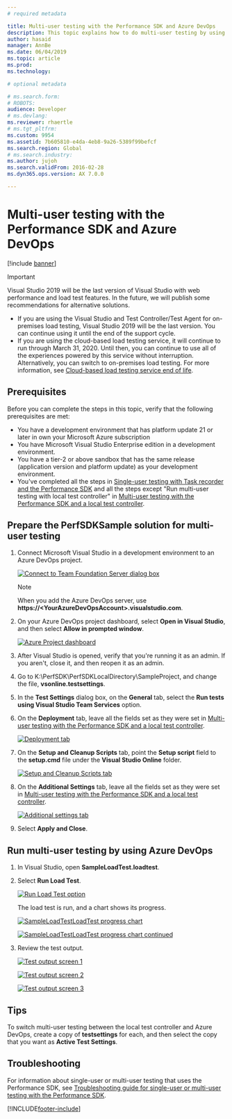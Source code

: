 ```yaml
---
# required metadata

title: Multi-user testing with the Performance SDK and Azure DevOps
description: This topic explains how to do multi-user testing by using the Performance SDK, Microsoft Azure DevOps, and the Task Recorder performance test scripts. 
author: hasaid
manager: AnnBe
ms.date: 06/04/2019
ms.topic: article
ms.prod: 
ms.technology: 

# optional metadata

# ms.search.form: 
# ROBOTS: 
audience: Developer
# ms.devlang: 
ms.reviewer: rhaertle
# ms.tgt_pltfrm: 
ms.custom: 9954
ms.assetid: 7b605810-e4da-4eb8-9a26-5389f99befcf
ms.search.region: Global
# ms.search.industry: 
ms.author: jujoh
ms.search.validFrom: 2016-02-28
ms.dyn365.ops.version: AX 7.0.0

---
```


# Multi-user testing with the Performance SDK and Azure DevOps

[!include [banner](../includes/banner.md)]

  > [!IMPORTANT]
  > Visual Studio 2019 will be the last version of Visual Studio with web performance and load test features. In the future, we will publish some recommendations for alternative solutions.  
  > - If you are using the Visual Studio and Test Controller/Test Agent for on-premises load testing, Visual Studio 2019 will be the last version. You can continue using it until the end of the support cycle. 
  > - If you are using the cloud-based load testing service, it will continue to run through March 31, 2020. Until then, you can continue to use all of the experiences powered by this service without interruption. Alternatively, you can switch to on-premises load testing. For more information, see [Cloud-based load testing service end of life](https://devblogs.microsoft.com/devops/cloud-based-load-testing-service-eol/).

## Prerequisites

Before you can complete the steps in this topic, verify that the following prerequisites are met:

- You have a development environment that has platform update 21 or later in own your Microsoft Azure subscription
- You have Microsoft Visual Studio Enterprise edition in a development environment.
- You have a tier-2 or above sandbox that has the same release (application version and platform update) as your development environment.
- You've completed all the steps in [Single-user testing with Task recorder and the Performance SDK](single-user-test-perf-sdk.md) and all the steps except "Run multi-user testing with local test controller" in [Multi-user testing with the Performance SDK and a local test controller](multi-user-testing-local-test-controller.md).

## Prepare the PerfSDKSample solution for multi-user testing

1. Connect Microsoft Visual Studio in a development environment to an Azure DevOps project.

    [![Connect to Team Foundation Server dialog box](./media/perfsdk-azuredevops-01.png)](./media/perfsdk-azuredevops-01.png)

    > [!NOTE]
    > When you add the Azure DevOps server, use **https://\<YourAzureDevOpsAccount\>.visualstudio.com**.

2. On your Azure DevOps project dashboard, select **Open in Visual Studio**, and then select **Allow in prompted window**.

    [![Azure Project dashboard](./media/perfsdk-azuredevops-02.png)](./media/perfsdk-azuredevops-02.png)

3. After Visual Studio is opened, verify that you're running it as an admin. If you aren't, close it, and then reopen it as an admin.
4. Go to K:\PerfSDK\PerfSDKLocalDirectory\SampleProject, and change the file, **vsonline.testsettings**.
5. In the **Test Settings** dialog box, on the **General** tab, select the **Run tests using Visual Studio Team Services** option.
6. On the **Deployment** tab, leave all the fields set as they were set in [Multi-user testing with the Performance SDK and a local test controller](multi-user-testing-local-test-controller.md).

    [![Deployment tab](./media/perfsdk-azuredevops-04.png)](./media/perfsdk-azuredevops-04.png)

7. On the **Setup and Cleanup Scripts** tab, point the **Setup script** field to the **setup.cmd** file under the **Visual Studio Online** folder.

    [![Setup and Cleanup Scripts tab](./media/perfsdk-azuredevops-05.png)](./media/perfsdk-azuredevops-05.png)

8. On the **Additional Settings** tab, leave all the fields set as they were set in [Multi-user testing with the Performance SDK and a local test controller](multi-user-testing-local-test-controller.md).

    [![Additional settings tab](./media/perfsdk-azuredevops-06.png)](./media/perfsdk-azuredevops-06.png)

9. Select **Apply and Close**.

## Run multi-user testing by using Azure DevOps

1. In Visual Studio, open **SampleLoadTest.loadtest**.
2. Select **Run Load Test**.

    [![Run Load Test option](./media/perfsdk-azuredevops-07.png)](./media/perfsdk-azuredevops-07.png)

    The load test is run, and a chart shows its progress.    
   
   [![SampleLoadTestLoadTest progress chart](./media/perfsdk-azuredevops-08.png)](./media/perfsdk-azuredevops-08.png)

    [![SampleLoadTestLoadTest progress chart continued](./media/perfsdk-azuredevops-09.png)](./media/perfsdk-azuredevops-09.png)

3. Review the test output.

    [![Test output screen 1](./media/perfsdk-azuredevops-10.png)](./media/perfsdk-azuredevops-10.png)

    [![Test output screen 2](./media/perfsdk-azuredevops-11.png)](./media/perfsdk-azuredevops-11.png)

    [![Test output screen 3](./media/perfsdk-azuredevops-12.png)](./media/perfsdk-azuredevops-12.png)

## Tips

To switch multi-user testing between the local test controller and Azure DevOps, create a copy of **testsettings** for each, and then select the copy that you want as **Active Test Settings**.

## Troubleshooting

For information about single-user or multi-user testing that uses the Performance SDK, see [Troubleshooting guide for single-user or multi-user testing with the Performance SDK](troubleshoot-perf-sdk-user-testing.md).


[!INCLUDE[footer-include](../../../includes/footer-banner.md)]